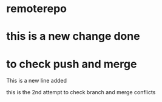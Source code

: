 # remoterepo
# this is a new change done
# to check push and merge

This is a new line added

this is the 2nd attempt to check
branch and merge conflicts